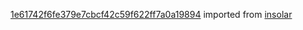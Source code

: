 [1e61742f6fe379e7cbcf42c59f622ff7a0a19894](https://github.com/insolar/insolar/commit/1e61742f6fe379e7cbcf42c59f622ff7a0a19894) imported from [insolar](https://github.com/insolar/insolar)
